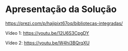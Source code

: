 # Apresentação da Solução

https://prezi.com/p/hajipixt67oq/bibliotecas-integradas/

Vídeo 1:
https://youtu.be/12U6S3CpgDY

Vídeo 2:
https://youtu.be/W4hi3BQrqXU
